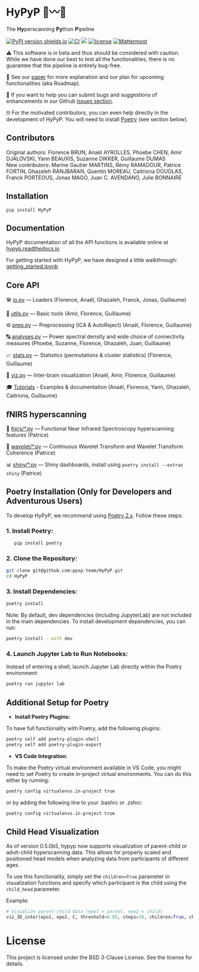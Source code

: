 # HyPyP 🐍〰️🐍

The **Hy**perscanning **Py**thon **P**ipeline

[![PyPI version shields.io](https://img.shields.io/pypi/v/hypyp.svg)](https://pypi.org/project/HyPyP/) [![CI](https://github.com/ppsp-team/HyPyP/actions/workflows/Build.yml/badge.svg)](https://github.com/ppsp-team/HyPyP/actions/workflows/Build.yml) <a href="https://hypyp.readthedocs.io"><img src="https://readthedocs.org/projects/hypyp/badge/?version=latest"></a> [![license](https://img.shields.io/badge/License-BSD%203--Clause-blue.svg)](https://opensource.org/licenses/BSD-3-Clause) [![Mattermost](https://img.shields.io/discord/1065810348944408616?color=blue)](https://discord.gg/zYzjeGj7D6)

⚠️ This software is in beta and thus should be considered with caution. While we have done our best to test all the functionalities, there is no guarantee that the pipeline is entirely bug-free.

📖 See our [paper](https://academic.oup.com/scan/advance-article/doi/10.1093/scan/nsaa141/5919711) for more explanation and our plan for upcoming functionalities (aka Roadmap).

🤝 If you want to help you can submit bugs and suggestions of enhancements in our Github [Issues section](https://github.com/ppsp-team/HyPyP/issues).

🤓 For the motivated contributors, you can even help directly in the development of HyPyP. You will need to install [Poetry](https://python-poetry.org/) (see section below).

## Contributors

Original authors: Florence BRUN, Anaël AYROLLES, Phoebe CHEN, Amir DJALOVSKI, Yann BEAUXIS, Suzanne DIKKER, Guillaume DUMAS  
New contributors: Marine Gautier MARTINS, Rémy RAMADOUR, Patrice FORTIN, Ghazaleh RANJBARAN, Quentin MOREAU, Caitriona DOUGLAS, Franck PORTEOUS, Jonas MAGO, Juan C. AVENDANO, Julie BONNAIRE

## Installation

`pip install HyPyP`

## Documentation

HyPyP documentation of all the API functions is available online at [hypyp.readthedocs.io](https://hypyp.readthedocs.io/)

For getting started with HyPyP, we have designed a little walkthrough: [getting_started.ipynb](https://github.com/ppsp-team/HyPyP/blob/master/tutorial/getting_started.ipynb)

## Core API

🛠 [io.py](https://github.com/ppsp-team/HyPyP/blob/master/hypyp/io.py) — Loaders (Florence, Anaël, Ghazaleh, Franck, Jonas, Guillaume)

🧰 [utils.py](https://github.com/ppsp-team/HyPyP/blob/master/hypyp/utils.py) — Basic tools (Amir, Florence, Guillaume)

⚙️ [prep.py](https://github.com/ppsp-team/HyPyP/blob/master/hypyp/prep.py) — Preprocessing (ICA & AutoReject) (Anaël, Florence, Guillaume)

🔠 [analyses.py](https://github.com/ppsp-team/HyPyP/blob/master/hypyp/analyses.py) — Power spectral density and wide choice of connectivity measures (Phoebe, Suzanne, Florence, Ghazaleh, Juan, Guillaume)

📈 [stats.py](https://github.com/ppsp-team/HyPyP/blob/master/hypyp/stats.py) — Statistics (permutations & cluster statistics) (Florence, Guillaume)

🧠 [viz.py](https://github.com/ppsp-team/HyPyP/blob/master/hypyp/viz.py) — Inter-brain visualization (Anaël, Amir, Florence, Guillaume)

🎓 [Tutorials](https://github.com/ppsp-team/HyPyP/tree/master/tutorial) - Examples & documentation (Anaël, Florence, Yann, Ghazaleh, Caitriona, Guillaume)

## fNIRS hyperscanning

🔦 [fnirs/\*.py](https://github.com/ppsp-team/HyPyP/blob/master/hypyp/fnirs) — Functional Near Infrared Spectroscopy hyperscanning features (Patrice)

🌊 [wavelet/\*.py](https://github.com/ppsp-team/HyPyP/blob/master/hypyp/wavelet) — Continuous Wavelet Transform and Wavelet Transform Coherence (Patrice)

📊 [shiny/\*.py](https://github.com/ppsp-team/HyPyP/blob/master/hypyp/app) — Shiny dashboards, install using `poetry install --extras shiny` (Patrice)

## Poetry Installation (Only for Developers and Adventurous Users)

To develop HyPyP, we recommend using [Poetry 2.x](https://python-poetry.org/). Follow these steps:

### 1. Install Poetry:

```bash
   pip install poetry
```

### 2. Clone the Repository:

```bash
git clone git@github.com:ppsp-team/HyPyP.git
cd HyPyP
```

### 3. Install Dependencies:

```bash
poetry install
```

Note: By default, dev dependencies (including JupyterLab) are not included in the main dependencies.
To install development dependencies, you can run:

```bash
poetry install --with dev
```

### 4. Launch Jupyter Lab to Run Notebooks:

Instead of entering a shell, launch Jupyter Lab directly within the Poetry environment:

```bash
poetry run jupyter lab
```

## Additional Setup for Poetry

- **Install Poetry Plugins:**

To have full functionality with Poetry, add the following plugins:

```bash
poetry self add poetry-plugin-shell
poetry self add poetry-plugin-export
```

- **VS Code Integration:**

To make the Poetry virtual environment available in VS Code, you might need to set Poetry to create in-project virtual environments. You can do this either by running:

```bash
poetry config virtualenvs.in-project true
```

or by adding the following line to your .bashrc or .zshrc:

```bash
poetry config virtualenvs.in-project true
```

## Child Head Visualization

As of version 0.5.0b5, hypyp now supports visualization of parent-child or adult-child hyperscanning data. This allows for properly scaled and positioned head models when analyzing data from participants of different ages.

To use this functionality, simply set the `children=True` parameter in visualization functions and specify which participant is the child using the `child_head` parameter.

Example:

```python
# Visualize parent-child data (epo1 = parent, epo2 = child)
viz_3D_inter(epo1, epo2, C, threshold=0.95, steps=10, children=True, child_head=True)
```

# License

This project is licensed under the BSD 3-Clause License. See the license for details.
